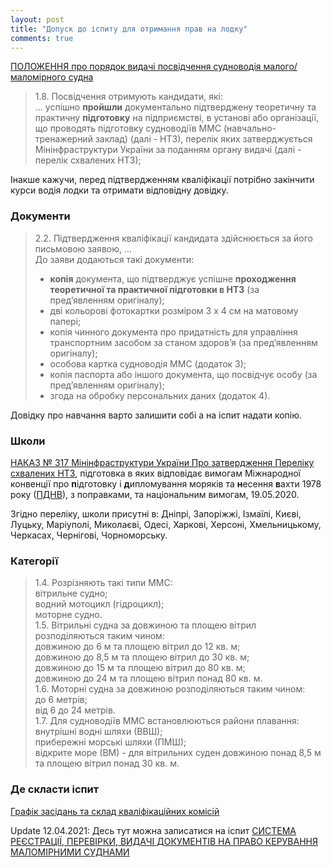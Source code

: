 ```yaml
---
layout: post
title: "Допуск до іспиту для отримання прав на лодку"
comments: true
---
```


[ПОЛОЖЕННЯ про порядок видачі посвідчення судноводія малого/маломірного судна](https://zakon.rada.gov.ua/laws/show/z0831-13)
> 1.8. Посвідчення отримують кандидати, які:  
> ... успішно **пройшли** документально підтверджену теоретичну та практичну **підготовку** на підприємстві, в установі або організації, що проводять підготовку судноводіїв ММС (навчально-тренажерний заклад) (далі - НТЗ), перелік яких затверджується Мінінфраструктури України за поданням органу видачі (далі - перелік схвалених НТЗ);

Інакше кажучи, перед підтвердженням кваліфікації потрібно закінчити курси водія лодки та отримати відповідну довідку.

### Документи

> 2.2. Підтвердження кваліфікації кандидата здійснюється за його письмовою заявою, ...  
> До заяви додаються такі документи:
> - **копія** документа, що підтверджує успішне **проходження теоретичної та практичної підготовки в НТЗ** (за пред’явленням оригіналу);
> - дві кольорові фотокартки розміром 3 х 4 см на матовому папері;
> - копія чинного документа про придатність для управління транспортним засобом за станом здоров’я (за пред’явленням оригіналу);
> - особова картка судноводія ММС (додаток 3);
> - копія паспорта або іншого документа, що посвідчує особу (за пред’явленням оригіналу);
> - згода на обробку персональних даних (додаток 4).

Довідку про навчання варто залишити собі а на іспит надати копію.

### Школи

[НАКАЗ № 317 Мінінфраструктури України Про затвердження Переліку схвалених НТЗ](https://mtu.gov.ua/documents/1756.html),
підготовка в яких відповідає вимогам Міжнародної конвенції про **п**ідготовку і **д**ипломування моряків та **н**есення **в**ахти 1978 року ([ПДНВ](https://zakon.rada.gov.ua/laws/show/995_053#Text)), з поправками, та національним вимогам, 19.05.2020.

Згідно переліку, школи присутні в: Дніпрі, Запоріжжі, Ізмаїлі, Києві, Луцьку, Маріуполі, Миколаєві, Одесі, Харкові, Херсоні, Хмельницькому, Черкасах, Чернігові, Чорноморську.

### Категорії

> 1.4. Розрізняють такі типи ММС:  
> вітрильне судно;  
> водний мотоцикл (гідроцикл);  
> моторне судно.  
> 1.5. Вітрильні судна за довжиною та площею вітрил розподіляються таким чином:  
> довжиною до 6 м та площею вітрил до 12 кв. м;  
> довжиною до 8,5 м та площею вітрил до 30 кв. м;  
> довжиною до 15 м та площею вітрил до 80 кв. м;  
> довжиною до 24 м та площею вітрил понад 80 кв. м.  
> 1.6. Моторні судна за довжиною розподіляються таким чином:  
> до 6 метрів;  
> від 6 до 24 метрів.  
> 1.7. Для судноводіїв ММС встановлюються райони плавання:  
> внутрішні водні шляхи (ВВШ);  
> прибережні морські шляхи (ПМШ);  
> відкрите море (ВМ) - для вітрильних суден довжиною понад 8,5 м та площею вітрил понад 30 кв. м.

### Де скласти іспит

[Графік засідань та склад кваліфікаційних комісій](https://marad.gov.ua/ua/poslugi/posvidchennya-sudnovodiya/posvidchennya-sudnovodiya-malogomalomirnogo-sudna/grafik-zasidan-kvalifikacijnih-komisij)

Update 12.04.2021: Десь тут можна записатися на іспит
[СИСТЕМА РЕЄСТРАЦІЇ, ПЕРЕВІРКИ, ВИДАЧІ ДОКУМЕНТІВ НА ПРАВО КЕРУВАННЯ МАЛОМІРНИМИ СУДНАМИ](https://plc.marad.gov.ua/authorization)
